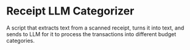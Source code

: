 # Receipt LLM Categorizer
A script that extracts text from a scanned receipt, turns it into text, and sends to LLM for it to process the transactions into different budget categories.
